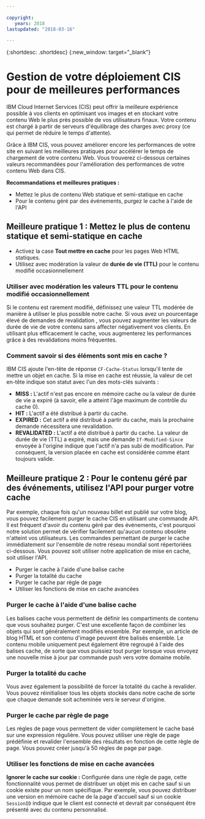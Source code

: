 ```yaml
---
  
copyright:
   years: 2018
lastupdated: "2018-03-16"
 
---
```


{:shortdesc: .shortdesc}
{:new_window: target="_blank"}


# Gestion de votre déploiement CIS pour de meilleures performances

IBM Cloud Internet Services (CIS) peut offrir la meilleure expérience possible à vos clients en optimisant vos images et en stockant votre contenu Web le plus près possible de vos utilisateurs finaux. Votre contenu est chargé à partir de serveurs d'équilibrage des charges avec proxy (ce qui permet de réduire le temps d'attente).

Grâce à IBM CIS, vous pouvez améliorer encore les performances de votre site en suivant les meilleures pratiques pour accélérer le temps de chargement de votre contenu Web. Vous trouverez ci-dessous certaines valeurs recommandées pour l'amélioration des performances de votre contenu Web dans CIS.

**Recommandations et meilleures pratiques :**

 * Mettez le plus de contenu Web statique et semi-statique en cache
 * Pour le contenu géré par des événements, purgez le cache à l'aide de l'API
 
## Meilleure pratique 1 : Mettez le plus de contenu statique et semi-statique en cache

  * Activez la case **Tout mettre en cache** pour les pages Web HTML statiques.
  * Utilisez avec modération la valeur de **durée de vie (TTL)** pour le contenu modifié occasionnellement

### Utiliser avec modération les valeurs TTL pour le contenu modifié occasionnellement
Si le contenu est rarement modifié, définissez une valeur TTL modérée de manière à utiliser le plus possible notre cache. Si vous avez un pourcentage élevé de demandes de revalidation , vous pouvez augmenter les valeurs de durée de vie de votre contenu sans affecter négativement vos clients. En utilisant plus efficacement le cache, vous augmenterez les performances grâce à des revalidations moins fréquentes.

### Comment savoir si des éléments sont mis en cache ?
IBM CIS ajoute l'en-tête de réponse `CF-Cache-Status` lorsqu'il tente de mettre un objet en cache. Si la mise en cache est réussie, la valeur de cet en-tête indique son statut avec l'un des mots-clés suivants :

* **MISS :** L'actif n'est pas encore en mémoire cache ou la valeur de durée de vie a expiré (à savoir, elle a atteint l'âge maximum de contrôle du cache 0).
* **HIT :** L'actif a été distribué à partir du cache.
* **EXPIRED :** Cet actif a été distribué à partir du cache, mais la prochaine demande nécessitera une revalidation.
* **REVALIDATED :** L'actif a été distribué à partir du cache. La valeur de durée de vie (TTL) a expiré, mais une demande `If-Modified-Since` envoyée à l'origine indique que l'actif n'a pas subi de modification. Par conséquent, la version placée en cache est considérée comme étant toujours valide.

## Meilleure pratique 2 : Pour le contenu géré par des événements, utilisez l'API pour purger votre cache
Par exemple, chaque fois qu'un nouveau billet est publié sur votre blog, vous pouvez facilement purger le cache CIS en utilisant une commande API. Il est fréquent d'avoir du contenu géré par des événements, c'est pourquoi notre solution permet de vérifier facilement qu'aucun contenu obsolète n'atteint vos utilisateurs. Les commandes permettant de purger le cache immédiatement sur l'ensemble de notre réseau mondial sont répertoriées ci-dessous. Vous pouvez soit utiliser notre application de mise en cache, soit utiliser l'API.

  * Purger le cache à l'aide d'une balise cache
  * Purger la totalité du cache
  * Purger le cache par règle de page
  * Utiliser les fonctions de mise en cache avancées

### Purger le cache à l'aide d'une balise cache
Les balises cache vous permettent de définir les compartiments de contenu que vous souhaitez purger. C'est une excellente façon de combiner les objets qui sont généralement modifiés ensemble. Par exemple, un article de blog HTML et son contenu d'image peuvent être balisés ensemble. Le contenu mobile uniquement peut également être regroupé à l'aide des balises cache, de sorte que vous puissiez tout purger lorsque vous envoyez une nouvelle mise à jour par commande push vers votre domaine mobile.

### Purger la totalité du cache
Vous avez également la possibilité de forcer la totalité du cache à revalider. Vous pouvez réinitialiser tous les objets stockés dans notre cache de sorte que chaque demande soit acheminée vers le serveur d'origine.

### Purger le cache par règle de page
Les règles de page vous permettent de vider complètement le cache basé sur une expression régulière. Vous pouvez utiliser une règle de page prédéfinie et revalider l'ensemble des résultats en fonction de cette règle de page. Vous pouvez créer jusqu'à 50 règles de page par page.

### Utiliser les fonctions de mise en cache avancées

**Ignorer le cache sur cookie :** Configurée dans une règle de page, cette fonctionnalité vous permet de distribuer un objet mis en cache sauf si un cookie existe pour un nom spécifique. Par exemple, vous pouvez distribuer une version en mémoire cache de la page d'accueil sauf si un cookie `SessionID` indique que le client est connecté et devrait par conséquent être présenté avec du contenu personnalisé.
